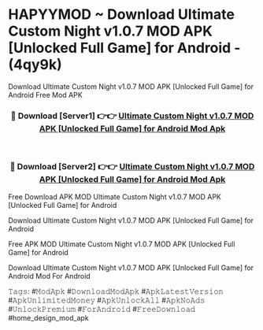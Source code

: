 # HAPYYMOD ~ Download Ultimate Custom Night v1.0.7 MOD APK [Unlocked Full Game] for Android - (4qy9k)
Download Ultimate Custom Night v1.0.7 MOD APK [Unlocked Full Game] for Android Free Mod APK

<div align="center">
<h3>🔴 Download [Server1] 👉👉 <a href="https://apk-comot.site?title=Ultimate_Custom_Night_v1.0.7_MOD_APK_[Unlocked_Full_Game]_for_Android">Ultimate Custom Night v1.0.7 MOD APK [Unlocked Full Game] for Android Mod Apk</a></h3><br>

<h3>🔴 Download [Server2] 👉👉 <a href="https://apk-comot.site?title=Ultimate_Custom_Night_v1.0.7_MOD_APK_[Unlocked_Full_Game]_for_Android">Ultimate Custom Night v1.0.7 MOD APK [Unlocked Full Game] for Android Mod Apk</a></h3>
</div>


Free Download APK MOD Ultimate Custom Night v1.0.7 MOD APK [Unlocked Full Game] for Android

Download Ultimate Custom Night v1.0.7 MOD APK [Unlocked Full Game] for Android 

Free APK MOD Ultimate Custom Night v1.0.7 MOD APK [Unlocked Full Game] for Android 

Download Ultimate Custom Night v1.0.7 MOD APK [Unlocked Full Game] for Android Mod For Android

𝚃𝚊𝚐𝚜: #𝙼𝚘𝚍𝙰𝚙𝚔 #𝙳𝚘𝚠𝚗𝚕𝚘𝚊𝚍𝙼𝚘𝚍𝙰𝚙𝚔 #𝙰𝚙𝚔𝙻𝚊𝚝𝚎𝚜𝚝𝚅𝚎𝚛𝚜𝚒𝚘𝚗 #𝙰𝚙𝚔𝚄𝚗𝚕𝚒𝚖𝚒𝚝𝚎𝚍𝙼𝚘𝚗𝚎𝚢 #𝙰𝚙𝚔𝚄𝚗𝚕𝚘𝚌𝚔𝙰𝚕𝚕 #𝙰𝚙𝚔𝙽𝚘𝙰𝚍𝚜 #𝚄𝚗𝚕𝚘𝚌𝚔𝙿𝚛𝚎𝚖𝚒𝚞𝚖 #𝙵𝚘𝚛𝙰𝚗𝚍𝚛𝚘𝚒𝚍 #𝙵𝚛𝚎𝚎𝙳𝚘𝚠𝚗𝚕𝚘𝚊𝚍 #home_design_mod_apk